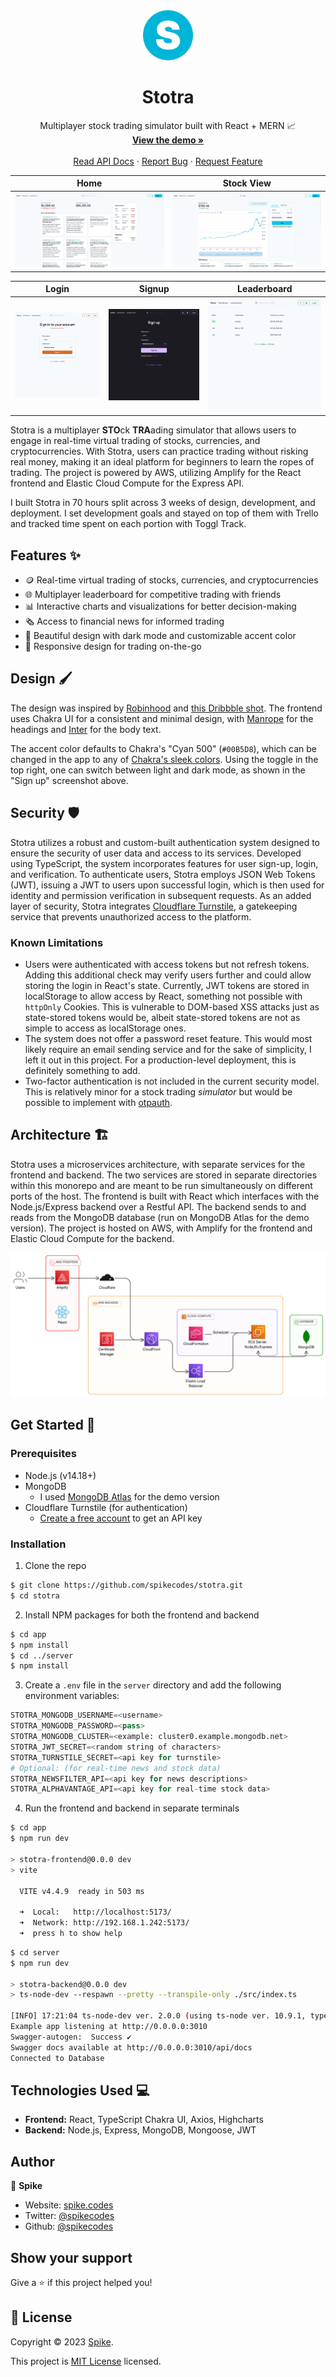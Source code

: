 <div align="center">
  <a href="https://github.com/github_username/repo_name">
    <img src="./assets/logo.png" alt="Logo" width="80" height="80">
  </a>

<h1 align="center">Stotra</h3>

<p align="center">
    Multiplayer stock trading simulator built with React + MERN 📈
    <br />
    <a href="https://stotra.spike.codes"><strong>View the demo »</strong></a>
    <br />
    <br />
    <a href="https://stotra.spike.codes/api/docs/">Read API Docs</a>
    ·
    <a href="https://github.com/spikecodes/stotra/issues">Report Bug</a>
    ·
    <a href="https://github.com/spikecodes/stotra/issues">Request Feature</a>
  </p>
</div>

| Home                       | Stock View                        |
| -------------------------- | --------------------------------- |
| ![Home](./assets/home.png) | ![Stock View](./assets/stock.png) |

| Login                        | Signup                          | Leaderboard                              |
| ---------------------------- | ------------------------------- | ---------------------------------------- |
| ![Login](./assets/login.png) | ![Sign up](./assets/signup.png) | ![Leaderboard](./assets/leaderboard.png) |

Stotra is a multiplayer **STO**ck **TRA**ading simulator that allows users to engage in real-time virtual trading of stocks, currencies, and cryptocurrencies. With Stotra, users can practice trading without risking real money, making it an ideal platform for beginners to learn the ropes of trading. The project is powered by AWS, utilizing Amplify for the React frontend and Elastic Cloud Compute for the Express API.

I built Stotra in 70 hours split across 3 weeks of design, development, and deployment. I set development goals and stayed on top of them with Trello and tracked time spent on each portion with Toggl Track.

## Features ✨

- 🪙 Real-time virtual trading of stocks, currencies, and cryptocurrencies
- 🌐 Multiplayer leaderboard for competitive trading with friends
- 📊 Interactive charts and visualizations for better decision-making
- 🗞️ Access to financial news for informed trading
- 🎨 Beautiful design with dark mode and customizable accent color
- 📱 Responsive design for trading on-the-go

## Design 🖌️

The design was inspired by [Robinhood](https://robinhood.com/) and [this Dribbble shot](https://dribbble.com/shots/19488130-GoStock-Stock-Market-Dashboard). The frontend uses Chakra UI for a consistent and minimal design, with [Manrope](https://fonts.google.com/specimen/Manrope) for the headings and [Inter](https://rsms.me/inter/) for the body text.

The accent color defaults to Chakra's "Cyan 500" (`#00B5D8`), which can be changed in the app to any of [Chakra's sleek colors](https://chakra-ui.com/docs/styled-system/theme#colors). Using the toggle in the top right, one can switch between light and dark mode, as shown in the "Sign up" screenshot above.

## Security 🛡️

Stotra utilizes a robust and custom-built authentication system designed to ensure the security of user data and access to its services. Developed using TypeScript, the system incorporates features for user sign-up, login, and verification. To authenticate users, Stotra employs JSON Web Tokens (JWT), issuing a JWT to users upon successful login, which is then used for identity and permission verification in subsequent requests. As an added layer of security, Stotra integrates [Cloudflare Turnstile](https://www.cloudflare.com/products/turnstile/), a gatekeeping service that prevents unauthorized access to the platform.

### Known Limitations

- Users were authenticated with access tokens but not refresh tokens. Adding this additional check may verify users further and could allow storing the login in React's state. Currently, JWT tokens are stored in localStorage to allow access by React, something not possible with `httpOnly` Cookies. This is vulnerable to DOM-based XSS attacks just as state-stored tokens would be, albeit state-stored tokens are not as simple to access as localStorage ones.
- The system does not offer a password reset feature. This would most likely require an email sending service and for the sake of simplicity, I left it out in this project. For a production-level deployment, this is definitely something to add.
- Two-factor authentication is not included in the current security model. This is relatively minor for a stock trading _simulator_ but would be possible to implement with [otpauth](https://www.npmjs.com/package/otpauth).

## Architecture 🏗️

Stotra uses a microservices architecture, with separate services for the frontend and backend. The two services are stored in separate directories within this monorepo and are meant to be run simultaneously on different ports of the host. The frontend is built with React which interfaces with the Node.js/Express backend over a Restful API. The backend sends to and reads from the MongoDB database (run on MongoDB Atlas for the demo version). The project is hosted on AWS, with Amplify for the frontend and Elastic Cloud Compute for the backend.

![Architecture Diagram](./assets/architecture.png)

## Get Started 🚀

### Prerequisites

- Node.js (v14.18+)
- MongoDB
  - I used [MongoDB Atlas](https://www.mongodb.com/basics/get-started) for the demo version
- Cloudflare Turnstile (for authentication)
  - [Create a free account](https://www.cloudflare.com/products/turnstile/) to get an API key

### Installation

1. Clone the repo

```sh
$ git clone https://github.com/spikecodes/stotra.git
$ cd stotra
```

2. Install NPM packages for both the frontend and backend

```sh
$ cd app
$ npm install
$ cd ../server
$ npm install
```

3. Create a `.env` file in the `server` directory and add the following environment variables:

```py
STOTRA_MONGODB_USERNAME=<username>
STOTRA_MONGODB_PASSWORD=<pass>
STOTRA_MONGODB_CLUSTER=<example: cluster0.example.mongodb.net>
STOTRA_JWT_SECRET=<random string of characters>
STOTRA_TURNSTILE_SECRET=<api key for turnstile>
# Optional: (for real-time news and stock data)
STOTRA_NEWSFILTER_API=<api key for news descriptions>
STOTRA_ALPHAVANTAGE_API=<api key for real-time stock data>
```

4. Run the frontend and backend in separate terminals

```bash
$ cd app
$ npm run dev

> stotra-frontend@0.0.0 dev
> vite

  VITE v4.4.9  ready in 503 ms

  ➜  Local:   http://localhost:5173/
  ➜  Network: http://192.168.1.242:5173/
  ➜  press h to show help
```

```sh
$ cd server
$ npm run dev

> stotra-backend@0.0.0 dev
> ts-node-dev --respawn --pretty --transpile-only ./src/index.ts

[INFO] 17:21:04 ts-node-dev ver. 2.0.0 (using ts-node ver. 10.9.1, typescript ver. 5.1.6)
Example app listening at http://0.0.0.0:3010
Swagger-autogen:  Success ✔
Swagger docs available at http://0.0.0.0:3010/api/docs
Connected to Database
```

## Technologies Used 💻

- **Frontend:** React, TypeScript Chakra UI, Axios, Highcharts
- **Backend:** Node.js, Express, MongoDB, Mongoose, JWT

## Author

👤 **Spike**

- Website: [spike.codes](https://spike.codes)
- Twitter: [@spikecodes](https://twitter.com/spikecodes)
- Github: [@spikecodes](https://github.com/spikecodes)

## Show your support

Give a ⭐️ if this project helped you!

## 📝 License

Copyright © 2023 [Spike](https://github.com/spikecodes).

This project is [MIT License](https://github.com/spikecodes/stotra/blob/main/LICENSE) licensed.
